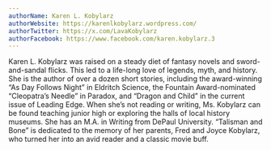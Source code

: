 ```yaml
---
authorName: Karen L. Kobylarz
authorWebsite: https://karenlkobylarz.wordpress.com/
authorTwitter: https://x.com/LavaKobylarz
authorFacebook: https://www.facebook.com/karen.kobylarz.3
---
```

Karen L. Kobylarz was raised on a steady diet of fantasy novels and sword-and-sandal flicks. This led to a life-long love of legends, myth, and history. She is the author of over a dozen short stories, including the award-winning “As Day Follows Night” in Eldritch Science, the Fountain Award-nominated “Cleopatra’s Needle” in Paradox, and “Dragon and Child” in the current issue of Leading Edge. When she’s not reading or writing, Ms. Kobylarz can be found teaching junior high or exploring the halls of local history museums. She has an M.A. in Writing from DePaul University. “Talisman and Bone” is dedicated to the memory of her parents, Fred and Joyce Kobylarz, who turned her into an avid reader and a classic movie buff. 
